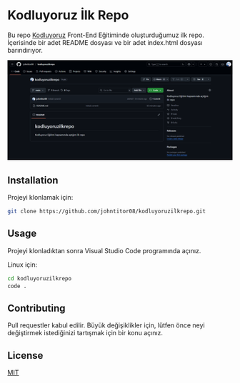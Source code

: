 # Kodluyoruz İlk Repo

Bu repo [Kodluyoruz](https://www.kodluyoruz.org/) Front-End Eğitiminde oluşturduğumuz ilk repo. İçerisinde bir adet README dosyası ve bir adet index.html dosyası barındırıyor.

![Proje Görseli](project.png)

## Installation

Projeyi klonlamak için:

```bash
git clone https://github.com/johntitor08/kodluyoruzilkrepo.git
```

## Usage

Projeyi klonladıktan sonra Visual Studio Code programında açınız.

Linux için:

```bash
cd kodluyoruzilkrepo
code .
```

## Contributing

Pull requestler kabul edilir. Büyük değişiklikler için, lütfen önce neyi değiştirmek istediğinizi tartışmak için bir konu açınız.

## License

[MIT](/license)
